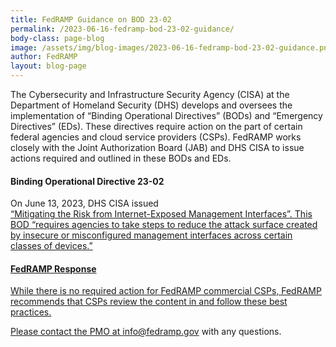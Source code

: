 ```yaml
---
title: FedRAMP Guidance on BOD 23-02
permalink: /2023-06-16-fedramp-bod-23-02-guidance/
body-class: page-blog
image: /assets/img/blog-images/2023-06-16-fedramp-bod-23-02-guidance.png
author: FedRAMP
layout: blog-page
---
```

The Cybersecurity and Infrastructure Security Agency (CISA) at the Department of Homeland Security (DHS) develops and oversees the implementation of “Binding Operational Directives” (BODs) and “Emergency Directives” (EDs). These directives require action on the part of certain federal agencies and cloud service providers (CSPs). FedRAMP works closely with the Joint Authorization Board (JAB) and DHS CISA to issue actions required and outlined in these BODs and EDs.

<h4>Binding Operational Directive 23-02</h4>

On June 13, 2023, DHS CISA issued  
<a href="https://www.cisa.gov/news-events/directives/binding-operational-directive-23-02" target="_blank" rel="noopener noreferrer"> “Mitigating the Risk from Internet-Exposed Management Interfaces”. This BOD “requires agencies to take steps to reduce the attack surface created by insecure or misconfigured management interfaces across certain classes of devices.”

<h4>FedRAMP Response</h4>

While there is no required action for FedRAMP commercial CSPs, FedRAMP recommends that CSPs review the content in <a href="https://www.cisa.gov/news-events/directives/binding-operational-directive-23-02" target="_blank" rel="noopener noreferrer"> and follow these best practices.

Please contact the PMO at <a href="mailto:info@fedramp.gov">info@fedramp.gov</a> with any questions.
